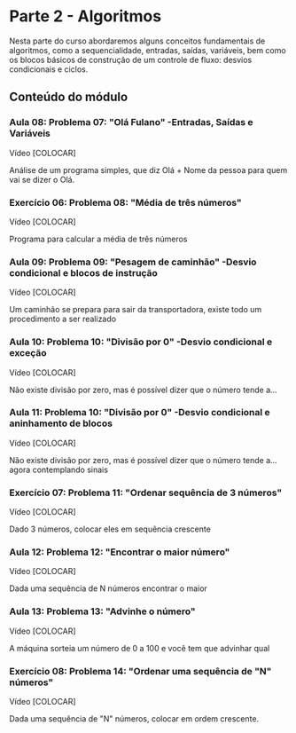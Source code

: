 # Parte 2 - Algoritmos

Nesta parte do curso abordaremos alguns conceitos fundamentais de algoritmos, como a sequencialidade, entradas, saídas, variáveis, bem como os blocos básicos de construção de um controle de fluxo: desvios condicionais e ciclos.

## Conteúdo do módulo

### Aula 08: Problema 07: "Olá Fulano" -Entradas, Saídas e Variáveis
Vídeo [COLOCAR]

Análise de um programa simples, que diz Olá + Nome da pessoa para quem vai se dizer o Olá.

### Exercício 06: Problema 08: "Média de três números"
Vídeo [COLOCAR]

Programa para calcular a média de três números

### Aula 09: Problema 09: "Pesagem de caminhão" -Desvio condicional e blocos de instrução
Vídeo [COLOCAR]

Um caminhão se prepara para sair da transportadora, existe todo um procedimento a ser realizado

### Aula 10: Problema 10: "Divisão por 0" -Desvio condicional e exceção
Vídeo [COLOCAR]

Não existe divisão por zero, mas é possível dizer que o número tende a...

### Aula 11: Problema 10: "Divisão por 0" -Desvio condicional e aninhamento de blocos
Vídeo [COLOCAR]

Não existe divisão por zero, mas é possível dizer que o número tende a... agora contemplando sinais

### Exercício 07: Problema 11: "Ordenar sequência de 3 números"
Vídeo [COLOCAR]

Dado 3 números, colocar eles em sequência crescente

### Aula 12: Problema 12: "Encontrar o maior número"
Vídeo [COLOCAR]

Dada uma sequência de N números encontrar o maior

### Aula 13: Problema 13: "Advinhe o número"
Vídeo [COLOCAR]

A máquina sorteia um número de 0 a 100 e você tem que advinhar qual

### Exercício 08: Problema 14: "Ordenar uma sequência de "N" números"
Vídeo [COLOCAR]

Dada uma sequência de "N" números, colocar em ordem crescente.
